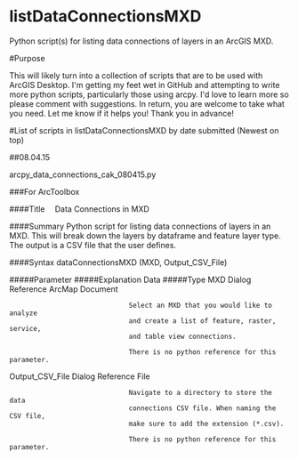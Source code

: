 # listDataConnectionsMXD
Python script(s) for listing data connections of layers in an ArcGIS MXD.

#Purpose

This will likely turn into a collection of scripts that are to be used with ArcGIS Desktop. I'm getting my feet wet in GitHub and attempting to write more python scripts, particularly those using arcpy. I'd love to learn more so please comment with suggestions. In return, you are welcome to take what you need. Let me know if it helps you! Thank you in advance!

#List of scripts in listDataConnectionsMXD by date submitted
(Newest on top)

##08.04.15

arcpy_data_connections_cak_080415.py

###For ArcToolbox

####Title  Data Connections in MXD

####Summary
Python script for listing data connections of layers in an MXD. This will break down the layers by dataframe and feature layer type. The output is a CSV file that the user defines.

####Syntax
dataConnectionsMXD (MXD, Output_CSV_File) 

#####Parameter                    #####Explanation Data                              #####Type 
MXD                               Dialog Reference                                   ArcMap Document

                                  Select an MXD that you would like to analyze 
                                  and create a list of feature, raster, service, 
                                  and table view connections.

                                  There is no python reference for this parameter.
  
Output_CSV_File                   Dialog Reference                                  File

                                  Navigate to a directory to store the data 
                                  connections CSV file. When naming the CSV file, 
                                  make sure to add the extension (*.csv).

                                  There is no python reference for this parameter.
  



